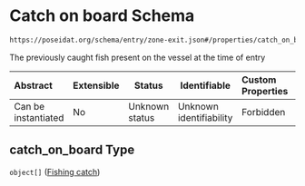 # Catch on board Schema

```txt
https://poseidat.org/schema/entry/zone-exit.json#/properties/catch_on_board
```

The previously caught fish present on the vessel at the time of entry


| Abstract            | Extensible | Status         | Identifiable            | Custom Properties | Additional Properties | Access Restrictions | Defined In                                                              |
| :------------------ | ---------- | -------------- | ----------------------- | :---------------- | --------------------- | ------------------- | ----------------------------------------------------------------------- |
| Can be instantiated | No         | Unknown status | Unknown identifiability | Forbidden         | Allowed               | none                | [zone-exit.json\*](schemas/entry/zone-exit.json "open original schema") |

## catch_on_board Type

`object[]` ([Fishing catch](arrival-properties-catch-on-board-fishing-catch.md))
